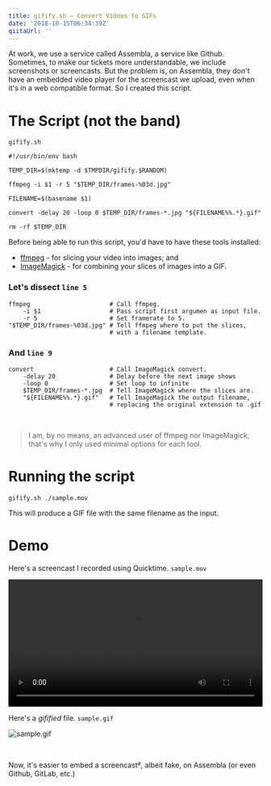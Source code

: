 ```yaml
---
title: gifify.sh — Convert Videos to GIFs
date: '2018-10-15T06:34:39Z'
qiitaUrl: ''
---
```


At work, we use a service called Assembla, a service like Github. Sometimes, to make our tickets more understandable, we include screenshots or screencasts. But the problem is, on Assembla, they don't have an embedded video player
for the screencast we upload, even when it's in a web compatible format. So I created this script.

<!--excerpt-->

# The Script (not the band)

`gifify.sh`

```bash{numberLines: true}
#!/usr/bin/env bash

TEMP_DIR=$(mktemp -d $TMPDIR/gifify.$RANDOM)

ffmpeg -i $1 -r 5 "$TEMP_DIR/frames-%03d.jpg"

FILENAME=$(basename $1)

convert -delay 20 -loop 0 $TEMP_DIR/frames-*.jpg "${FILENAME%%.*}.gif"

rm -rf $TEMP_DIR
```

Before being able to run this script, you'd have to have these tools installed:

- [ffmpeg][] - for slicing your video into images; and
- [ImageMagick][] - for combining your slices of images into a GIF.

### Let's dissect `line 5`

```bash{numberLines: true}
ffmpeg                      # Call ffmpeg.
    -i $1                   # Pass script first argumen as input file.
    -r 5                    # Set framerate to 5.
"$TEMP_DIR/frames-%03d.jpg" # Tell ffmpeg where to put the slices,
                            # with a filename template.
```

### And `line 9`

```bash{numberLines: true}
convert                     # Call ImageMagick convert.
    -delay 20               # Delay before the next image shows
    -loop 0                 # Set loop to infinite
    $TEMP_DIR/frames-*.jpg  # Tell ImageMagick where the slices are.
    "${FILENAME%%.*}.gif"   # Tell ImageMagick the output filename,
                            # replacing the original extension to .gif
```

<br>

> I am, by no means, an advanced user of ffmpeg nor ImageMagick, that's why I only used minimal options for each tool.

# Running the script

`gifify.sh ./sample.mov`

This will produce a GIF file with the same filename as the input.

# Demo

Here's a screencast I recorded using Quicktime. `sample.mov`

<video width="100%" height="auto" controls>
    <source src="./sample.mov">
    Your browser does not support the video tag.
</video>

<br>

Here's a _gifified_ file. `sample.gif`

![sample.gif][]

<br>

Now, it's easier to embed a screencastª, albeit fake, on Assembla (or even Github, GitLab, etc.)

[imagemagick]: https://www.imagemagick.org
[ffmpeg]: https://www.ffmpeg.org
[sample.gif]: ./sample.gif
[sample.mov]: ./sample.mov
